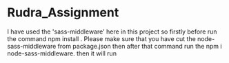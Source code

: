 # Rudra_Assignment


I have used the 'sass-middleware' here in this project so firstly before run the command npm install . Please make sure that you have cut the node-sass-middleware from package.json then after that command run the npm i node-sass-middleware.
then it will run
 
